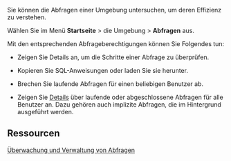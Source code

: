 Sie können die Abfragen einer Umgebung untersuchen, um deren Effizienz zu verstehen.

Wählen Sie im Menü **Startseite** \> die Umgebung \> **Abfragen** aus.

Mit den entsprechenden Abfrageberechtigungen können Sie Folgendes tun:

-   Zeigen Sie Details an, um die Schritte einer Abfrage zu überprüfen.

-   Kopieren Sie SQL-Anweisungen oder laden Sie sie herunter.

-   Brechen Sie laufende Abfragen für einen beliebigen Benutzer ab.

-   Zeigen Sie [Details](zvd1688067459510.md) über laufende oder abgeschlossene Abfragen für alle Benutzer an. Dazu gehören auch implizite Abfragen, die im Hintergrund ausgeführt werden.

Ressourcen
----------

[Überwachung und Verwaltung von Abfragen](https://docs.teradata.com/access/sources/dita/topic?dita:topicPath=jno1704723425644.dita)
